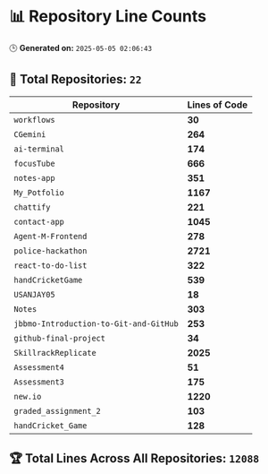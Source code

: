 # 📊 Repository Line Counts
🕒 **Generated on:** `2025-05-05 02:06:43`

## 🔹 **Total Repositories:** `22`

| Repository | Lines of Code |
|------------|--------------|
| `workflows` | **30** |
| `CGemini` | **264** |
| `ai-terminal` | **174** |
| `focusTube` | **666** |
| `notes-app` | **351** |
| `My_Potfolio` | **1167** |
| `chattify` | **221** |
| `contact-app` | **1045** |
| `Agent-M-Frontend` | **278** |
| `police-hackathon` | **2721** |
| `react-to-do-list` | **322** |
| `handCricketGame` | **539** |
| `USANJAY05` | **18** |
| `Notes` | **303** |
| `jbbmo-Introduction-to-Git-and-GitHub` | **253** |
| `github-final-project` | **34** |
| `SkillrackReplicate` | **2025** |
| `Assessment4` | **51** |
| `Assessment3` | **175** |
| `new.io` | **1220** |
| `graded_assignment_2` | **103** |
| `handCricket_Game` | **128** |
## 🏆 **Total Lines Across All Repositories:** `12088`
